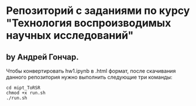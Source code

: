 # Репозиторий с заданиями по курсу "Технология воспроизводимых научных исследований"
## by Андрей Гончар.

Чтобы конвертировать hw1.ipynb в .html формат, после скачивания данного репозитория нужно выполнить следующие три команды:
```
cd mipt_ToRSR
chmod +x run.sh
./run.sh
```
